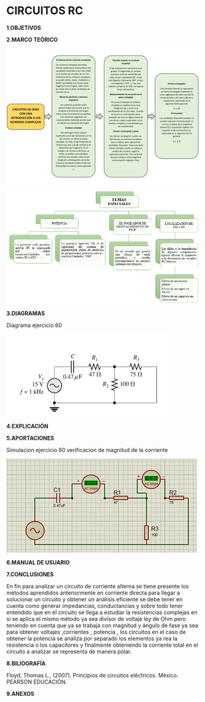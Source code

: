 #  CIRCUITOS RC
**1.OBJETIVOS**

**2.MARCO TEÓRICO**

![.](https://github.com/Katherine01-Arevalo/INVESTIGACION-PARCIAL-2/blob/main/img/Mapa_Cicuito_serie.jpg)

![TEMA](https://github.com/Katherine01-Arevalo/INVESTIGACION-PARCIAL-2/blob/main/img/fallas.png)

**3.DIAGRAMAS**

Diagrama ejercicio 60 

![ciruito](https://github.com/Katherine01-Arevalo/INVESTIGACION-PARCIAL-2/blob/main/img/CIRCUITO.png)


**4.EXPLICACIÓN**

**5.APORTACIONES**

Simulacion ejercicio 60 verificacion de magnitud de la corriente 

![corriente](https://github.com/Katherine01-Arevalo/INVESTIGACION-PARCIAL-2/blob/main/img/60%20circuito.PNG)

**6.MANUAL DE USUARIO**

**7.CONCLUSIONES**

En fin para analizar un circuito de corriente alterna se tiene presente   los métodos aprendidos anteriormente en corriente directa  para llegar a solucionar un circuito y  obtener un análisis eficiente se debe tener en cuenta como generar impedancias, conductancias y sobre todo tener entendido que en el circuito se llega a estudiar la resistencias complejas en si se aplica el mismo método ya sea divisor de voltaje  ley de Ohm pero teniendo en cuenta que ya se trabaja con magnitud y ángulo de fase ya sea para obtener voltajes ,corrientes , potencia , los circuitos en el caso de obtener la potencia se analiza por separado   los elementos  ya rea la resistencia o los capacitores y finalmente obteniendo la corriente total  en el circuito a analizar se representa de manera polar.

**8.BILIOGRAFÍA**

Floyd, Thomas L., (2007). Principios de circuitos eléctricos. México. PEARSON EDUCACIÓN.

**9.ANEXOS**

